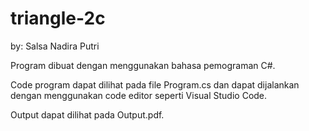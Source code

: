 # triangle-2c
by: Salsa Nadira Putri

Program dibuat dengan menggunakan bahasa pemograman C#.

Code program dapat dilihat pada file Program.cs dan dapat dijalankan dengan menggunakan code editor seperti Visual Studio Code.

Output dapat dilihat pada Output.pdf.
